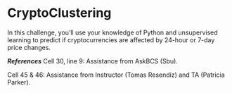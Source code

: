 # CryptoClustering
In this challenge, you’ll use your knowledge of Python and unsupervised learning to predict if cryptocurrencies are affected by 24-hour or 7-day price changes.

***References*** 
Cell 30, line 9: Assistance from AskBCS (Sbu).

Cell 45 & 46: Assistance from Instructor (Tomas Resendiz) and TA (Patricia Parker). 
